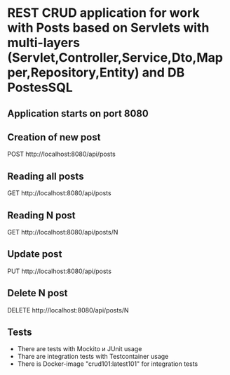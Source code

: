 # REST CRUD application for work with Posts based on Servlets with multi-layers (Servlet,Controller,Service,Dto,Mapper,Repository,Entity) and DB PostesSQL

## Application starts on port 8080

## Creation of new post
POST http://localhost:8080/api/posts

## Reading all posts
GET http://localhost:8080/api/posts

## Reading N post
GET http://localhost:8080/api/posts/N

## Update post
PUT http://localhost:8080/api/posts

## Delete N post
DELETE http://localhost:8080/api/posts/N

## Tests
- There are tests with Mockito и JUnit usage
- Thare are integration tests with Testcontainer usage
- There is Docker-image "crud101:latest101" for integration tests


